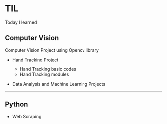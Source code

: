 # TIL
Today I learned 


## Computer Vision

Computer Vision Project using Opencv library

* Hand Tracking Project
  * Hand Tracking basic codes
  * Hand Tracking modules

* Data Analysis and Machine Learning Projects

***

## Python 

* Web Scraping
